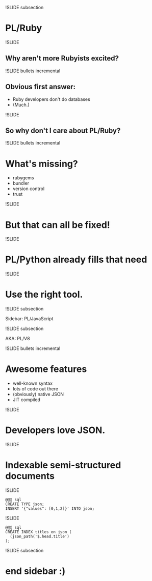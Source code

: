 !SLIDE subsection

# PL/Ruby

!SLIDE

## Why aren't more Rubyists excited?

!SLIDE bullets incremental

## Obvious first answer:
* Ruby developers don't do databases
* (Much.)

!SLIDE

## So why don't I care about PL/Ruby?

!SLIDE bullets incremental

# What's missing?
* rubygems
* bundler
* version control
* trust

!SLIDE

# But that can all be fixed!

!SLIDE

# PL/Python already fills that need

!SLIDE

# Use the right tool.

!SLIDE subsection

Sidebar: PL/JavaScript

!SLIDE subsection

AKA: PL/V8

!SLIDE bullets incremental

# Awesome features
* well-known syntax
* lots of code out there
* (obviously) native JSON
* JIT compiled

!SLIDE

# Developers love JSON.

!SLIDE

# Indexable semi-structured documents

!SLIDE

    @@@ sql
    CREATE TYPE json;
    INSERT '{"values": [0,1,2]}' INTO json;

!SLIDE

    @@@ sql
    CREATE INDEX titles on json (
      (json_path('$.head.title')
    );

!SLIDE subsection

# end sidebar :)


